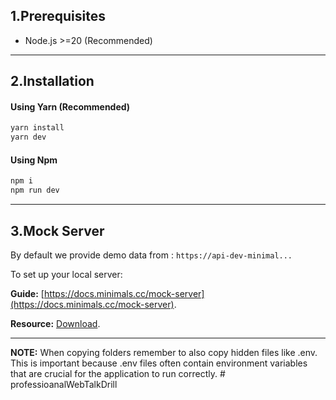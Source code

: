 ## 1.Prerequisites

- Node.js >=20 (Recommended)

---

## 2.Installation

#### Using Yarn (Recommended)

```sh
yarn install
yarn dev
```

#### Using Npm

```sh
npm i
npm run dev
```

---

## 3.Mock Server

By default we provide demo data from : `https://api-dev-minimal...`

To set up your local server:

**Guide:** [https://docs.minimals.cc/mock-server](https://docs.minimals.cc/mock-server).

**Resource:** [Download](https://www.dropbox.com/sh/6ojn099upi105tf/AACpmlqrNUacwbBfVdtt2t6va?dl=0).

---

**NOTE:** When copying folders remember to also copy hidden files like .env. This is important because .env files often contain environment variables that are crucial for the application to run correctly.
#   p r o f e s s i o a n a l W e b T a l k D r i l l  
 